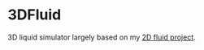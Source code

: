 # 3DFluid

3D liquid simulator largely based on my [2D fluid project](https://github.com/rgoldade/2DFluid).

